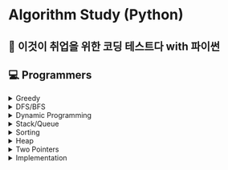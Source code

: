 # Algorithm Study (Python)
## 🐍 이것이 취업을 위한 코딩 테스트다 with 파이썬
## 💻 Programmers

<details>
  <summary>
    Greedy
  </summary>

  LV2 | [큰 수 만들기](https://github.com/Bal1oon/CodingTestStudy/blob/main/Programmers/Level_2/%ED%81%B0%EC%88%98%EB%A7%8C%EB%93%A4%EA%B8%B0.py)

  LV3 | [단속카메라](https://github.com/Bal1oon/CodingTestStudy/blob/main/Programmers/Level_3/%EB%8B%A8%EC%86%8D%EC%B9%B4%EB%A9%94%EB%9D%BC.py)
</details>

<details>
  <summary>
    DFS/BFS
  </summary>
  
  LV2 | [게임 맵 최단거리](https://github.com/Bal1oon/CodingTestStudy/blob/main/Programmers/Level_2/%EA%B2%8C%EC%9E%84%EB%A7%B5%EC%B5%9C%EB%8B%A8%EA%B1%B0%EB%A6%AC.py)
  
</details>

<details>
  <summary>
    Dynamic Programming
  </summary>
  
  LV3 | [등굣길](https://github.com/Bal1oon/CodingTestStudy/blob/main/Programmers/Level_3/%EB%93%B1%EA%B5%A3%EA%B8%B8.py)
  
  LV3 | [정수삼각형](https://github.com/Bal1oon/CodingTestStudy/blob/main/Programmers/Level_3/%EC%A0%95%EC%88%98%EC%82%BC%EA%B0%81%ED%98%95.py)
  
</details>

<details>
  <summary>
    Stack/Queue
  </summary>

  LV2 | [기능개발](https://github.com/Bal1oon/CodingTestStudy/blob/main/Programmers/Level_2/%EA%B8%B0%EB%8A%A5%EA%B0%9C%EB%B0%9C.py)

  LV2 | [캐시](https://github.com/Bal1oon/CodingTestStudy/blob/main/Programmers/Level_2/%EC%BA%90%EC%8B%9C.py)

  LV2 | [프로세스](https://github.com/Bal1oon/CodingTestStudy/blob/main/Programmers/Level_2/%ED%94%84%EB%A1%9C%EC%84%B8%EC%8A%A4.py)
</details>

<details>
  <summary>
    Sorting
  </summary>
  
  LV2 | [튜플](https://github.com/Bal1oon/CodingTestStudy/blob/main/Programmers/Level_2/%ED%8A%9C%ED%94%8C.py)

  LV2 | [파일명 정렬](https://github.com/Bal1oon/CodingTestStudy/blob/main/Programmers/Level_2/%ED%8C%8C%EC%9D%BC%EB%AA%85%EC%A0%95%EB%A0%AC.py)
</details>

<details>
  <summary>
    Heap
  </summary>

  LV2 | [더 맵게](https://github.com/Bal1oon/CodingTestStudy/blob/main/Programmers/Level_2/%EB%8D%94%EB%A7%B5%EA%B2%8C.py)

  LV3 | [야근지수](https://github.com/Bal1oon/CodingTestStudy/blob/main/Programmers/Level_3/%EC%95%BC%EA%B7%BC%EC%A7%80%EC%88%98.py)

  LV3 | [이중우선순위큐](https://github.com/Bal1oon/CodingTestStudy/blob/main/Programmers/Level_3/%EC%9D%B4%EC%A4%91%EC%9A%B0%EC%84%A0%EC%88%9C%EC%9C%84%ED%81%90.py)
</details>

<details>
  <summary>
    Two Pointers
  </summary>

  LV2 | [롤케이크 자르기](https://github.com/Bal1oon/CodingTestStudy/blob/main/Programmers/Level_2/%EB%A1%A4%EC%BC%80%EC%9D%B4%ED%81%AC%EC%9E%90%EB%A5%B4%EA%B8%B0.py)

  LV2 | [연속된 부분 수열의 합](https://github.com/Bal1oon/CodingTestStudy/blob/main/Programmers/Level_2/%EC%95%95%EC%B6%95.py)

  LV3 | [보석쇼핑](https://github.com/Bal1oon/CodingTestStudy/blob/main/Programmers/Level_3/%EB%B3%B4%EC%84%9D%EC%87%BC%ED%95%91.py)
</details>

<details>
  <summary>
    Implementation
  </summary>

  LV2 | 집합 | [뉴스 클러스터링](https://github.com/Bal1oon/CodingTestStudy/blob/main/Programmers/Level_2/%EB%89%B4%EC%8A%A4%ED%81%B4%EB%9F%AC%EC%8A%A4%ED%84%B0%EB%A7%81.py)

  LV2 | 완전탐색 | [모음사전](https://github.com/Bal1oon/CodingTestStudy/blob/main/Programmers/Level_2/%EB%AA%A8%EC%9D%8C%EC%82%AC%EC%A0%84.py)

  LV2 | 배열 | [방문길이](https://github.com/Bal1oon/CodingTestStudy/blob/main/Programmers/Level_2/%EB%B0%A9%EB%AC%B8%EA%B8%B8%EC%9D%B4.py)

  LV2 | [압축](https://github.com/Bal1oon/CodingTestStudy/blob/main/Programmers/Level_2/%EC%95%95%EC%B6%95.py)

  LV2 | [k진수에서 소수 개수 구하기](https://github.com/Bal1oon/CodingTestStudy/blob/main/Programmers/Level_2/k%EC%A7%84%EC%88%98%EC%97%90%EC%84%9C%EC%86%8C%EC%88%98%EA%B0%9C%EC%88%98%EA%B5%AC%ED%95%98%EA%B8%B0.py)

  LV2 | [n진수 게임](https://github.com/Bal1oon/CodingTestStudy/blob/main/Programmers/Level_2/n%EC%A7%84%EC%88%98%EA%B2%8C%EC%9E%84.py)

  LV3 | [숫자 게임](https://github.com/Bal1oon/CodingTestStudy/blob/main/Programmers/Level_3/%EC%88%AB%EC%9E%90%EA%B2%8C%EC%9E%84.py)

  LV3 | [인사고과](https://github.com/Bal1oon/CodingTestStudy/blob/main/Programmers/Level_3/%EC%9D%B8%EC%82%AC%EA%B3%A0%EA%B3%BC.py)

  LV3 | [최고의 집합](https://github.com/Bal1oon/CodingTestStudy/blob/main/Programmers/Level_3/%EC%B5%9C%EA%B3%A0%EC%9D%98%EC%A7%91%ED%95%A9.py)
</details>
